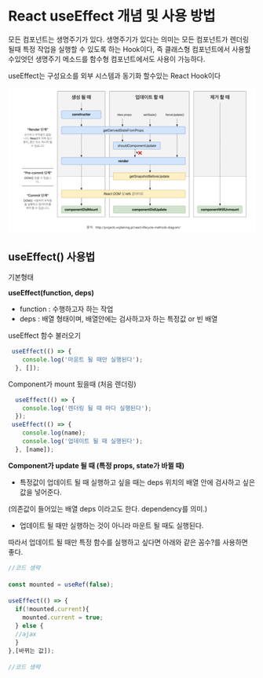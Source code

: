 # React useEffect 개념 및 사용 방법

모든 컴포넌트는 생명주기가 있다. 생명주기가 있다는 의미는 모든 컴포넌트가 렌더링 될때 특정 작업을 실행할 수 있도록 하는 Hook이다, 즉 클래스형 컴포넌트에서 사용할 수있엇던 생명주기 메소드를 함수형 컴포넌트에서도 사용이 가능하다.

useEffect는 구성요소를 외부 시스템과 동기화 할수있는 React Hook이다

![1756098325181](image/useEffect개념및사용방법/1756098325181.png)

## useEffect() 사용법

기본형태

**useEffect(function, deps)**

* function : 수행하고자 하는 작업
* deps : 배열 형태이며, 배열안에는 검사하고자 하는 특정값 or 빈 배열

useEffect 함수 불러오기

```js
 useEffect(() => {
    console.log('마운트 될 때만 실행된다');
  }, []);
```

Component가 mount 됬을때 (처음 렌더링)

```js
  useEffect(() => {
    console.log('렌더링 될 때 마다 실행된다');
  });
 useEffect(() => {
    console.log(name);
    console.log('업데이트 될 때 실행된다');
  }, [name]);
```

**Component가 update 될 때 (특정 props, state가 바뀔 때)**

- 특정값이 업데이트 될 때 실행하고 싶을 때는 deps 위치의 배열 안에 검사하고 싶은 값을 넣어준다.

(의존값이 들어있는 배열 deps 이라고도 한다. dependency를 의미.)

- 업데이트 될 때만 실행하는 것이 아니라 마운트 될 때도 실행된다.

따라서 업데이트 될 때만 특정 함수를 실행하고 싶다면 아래와 같은 꼼수?를 사용하면 좋다.

```js
//코드 생략

const mounted = useRef(false);

useEffect(() => {
  if(!mounted.current){
    mounted.current = true;
  } else {
  //ajax
  }
},[바뀌는 값]);

//코드 생략
```
